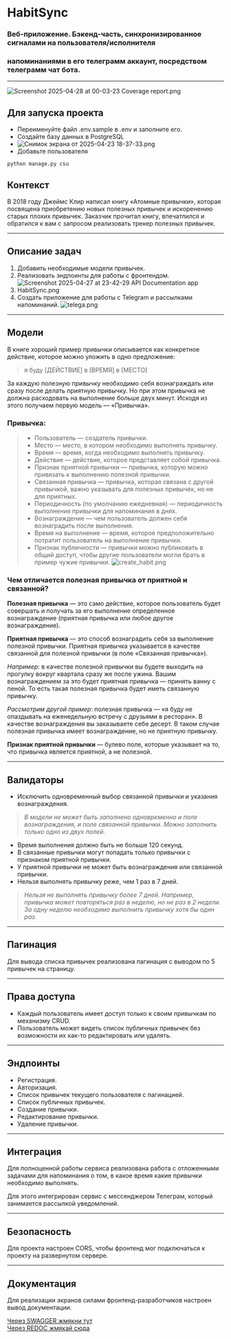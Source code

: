# HabitSync 
### Веб-приложение. Бэкенд-часть, синхронизированное сигналами на пользователя/исполнителя 
### напоминаниями в его телеграмм аккаунт, посредством телеграмм чат бота.


---
![Screenshot 2025-04-28 at 00-03-23 Coverage report.png](static/media/Screenshot%202025-04-28%20at%2000-03-23%20Coverage%20report.png)
## Для запуска проекта


- Переименуйте файл .env.sample в .env и заполните его.
- Создайте базу данных в PostgreSQL
- ![Снимок экрана от 2025-04-23 18-37-33.png](static/media/%D0%A1%D0%BD%D0%B8%D0%BC%D0%BE%D0%BA%20%D1%8D%D0%BA%D1%80%D0%B0%D0%BD%D0%B0%20%D0%BE%D1%82%202025-04-23%2018-37-33.png)
- Добавьте пользователя

```shell
python manage.py csu    
```

## Контекст


В 2018 году Джеймс Клир написал книгу «Атомные привычки», которая посвящена приобретению новых полезных привычек и искоренению старых плохих привычек. Заказчик прочитал книгу, впечатлился и обратился к вам с запросом реализовать трекер полезных привычек.

---

## Описание задач

1. Добавить необходимые модели привычек.
2. Реализовать эндпоинты для работы с фронтендом.
3. ![Screenshot 2025-04-27 at 23-42-29 API Documentation app HabitSync.png](static/media/Screenshot%202025-04-27%20at%2023-42-29%20API%20Documentation%20app%20HabitSync.png)
3. Создать приложение для работы с Telegram и рассылками напоминаний.
![telega.png](static/media/telega.png)
---

## Модели

В книге хороший пример привычки описывается как конкретное действие, которое можно уложить в одно предложение:

> я буду [ДЕЙСТВИЕ] в [ВРЕМЯ] в [МЕСТО]

За каждую полезную привычку необходимо себя вознаграждать или сразу после делать приятную привычку. Но при этом привычка не должна расходовать на выполнение больше двух минут. Исходя из этого получаем первую модель — «Привычка».

 ### Привычка:
> 
> 
> - Пользователь — создатель привычки.
> - Место — место, в котором необходимо выполнять привычку.
> - Время — время, когда необходимо выполнять привычку.
> - Действие — действие, которое представляет собой привычка.
> - Признак приятной привычки — привычка, которую можно привязать к выполнению полезной привычки.
> - Связанная привычка — привычка, которая связана с другой привычкой, важно указывать для полезных привычек, но не для приятных.
> - Периодичность (по умолчанию ежедневная) — периодичность выполнения привычки для напоминания в днях.
> - Вознаграждение — чем пользователь должен себя вознаградить после выполнения.
> - Время на выполнение — время, которое предположительно потратит пользователь на выполнение привычки.
> - Признак публичности — привычки можно публиковать в общий доступ, чтобы другие пользователи могли брать в пример чужие привычки.
![create_habit.png](static/media/create_habit.png)
### Чем отличается полезная привычка от приятной и связанной?


**Полезная привычка** — это само действие, которое пользователь будет совершать и получать за его выполнение определенное вознаграждение (приятная привычка или любое другое вознаграждение).

**Приятная привычка** — это способ вознаградить себя за выполнение полезной привычки. Приятная привычка указывается в качестве связанной для полезной привычки (в поле «Связанная привычка»).

_Например_: в качестве полезной привычки вы будете выходить на прогулку вокруг квартала сразу же после ужина. Вашим вознаграждением за это будет приятная привычка — принять ванну с пеной. То есть такая полезная привычка будет иметь связанную привычку.

_Рассмотрим другой пример_: полезная привычка — «я буду не опаздывать на еженедельную встречу с друзьями в ресторан». В качестве вознаграждения вы заказываете себе десерт. В таком случае полезная привычка имеет вознаграждение, но не приятную привычку.

**Признак приятной привычки** — булево поле, которые указывает на то, что привычка является приятной, а не полезной.

---

## Валидаторы



- Исключить одновременный выбор связанной привычки и указания вознаграждения.

> _В модели не может быть заполнено одновременно и поле вознаграждения, и поле связанной привычки. Можно заполнить только одно из двух полей._

- Время выполнения должно быть не больше 120 секунд.
- В связанные привычки могут попадать только привычки с признаком приятной привычки.
- У приятной привычки не может быть вознаграждения или связанной привычки.
- Нельзя выполнять привычку реже, чем 1 раз в 7 дней.

> _Нельзя не выполнять привычку более 7 дней. Например, привычка может повторяться раз в неделю, но не раз в 2 недели. За одну неделю необходимо выполнить привычку хотя бы один раз._

---

## Пагинация



Для вывода списка привычек реализована пагинация с выводом по 5 привычек на страницу.

---

## Права доступа

- Каждый пользователь имеет доступ только к своим привычкам по механизму CRUD.
- Пользователь может видеть список публичных привычек без возможности их как-то редактировать или удалять.

---

## Эндпоинты


- Регистрация.
- Авторизация.
- Список привычек текущего пользователя с пагинацией.
- Список публичных привычек.
- Создание привычки.
- Редактирование привычки.
- Удаление привычки.

---

## Интеграция


Для полноценной работы сервиса реализована работа с отложенными задачами для напоминания о том, в какое время какие привычки необходимо выполнять.

Для этого интегрирован сервис с мессенджером Телеграм, который занимается рассылкой уведомлений.

---

## Безопасность

Для проекта настроен CORS, чтобы фронтенд мог подключаться к проекту на развернутом сервере.

---

## Документация

Для реализации экранов силами фронтенд-разработчиков настроен вывод документации.

[Через SWAGGER жмякни тут](http://127.0.0.1:8000/swagger/)
<br>
[Через REDOC жмякай сюда](http://127.0.0.1:8000/redoc/)
